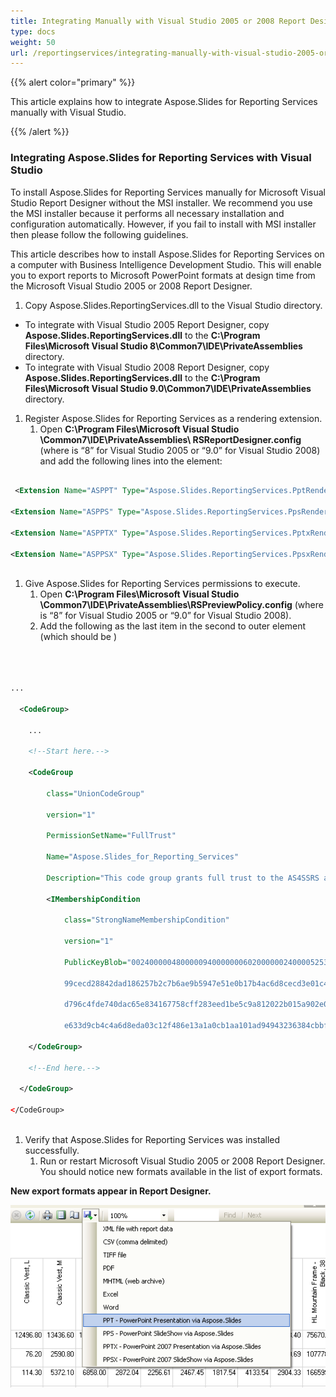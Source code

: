 ```yaml
---
title: Integrating Manually with Visual Studio 2005 or 2008 Report Designer
type: docs
weight: 50
url: /reportingservices/integrating-manually-with-visual-studio-2005-or-2008-report-designer/
---
```


{{% alert color="primary" %}} 

This article explains how to integrate Aspose.Slides for Reporting Services manually with Visual Studio. 

{{% /alert %}} 
### **Integrating Aspose.Slides for Reporting Services with Visual Studio**
To install Aspose.Slides for Reporting Services manually for Microsoft Visual Studio Report Designer without the MSI installer. We recommend you use the MSI installer because it performs all necessary installation and configuration automatically. However, if you fail to install with MSI installer then please follow the following guidelines. 

This article describes how to install Aspose.Slides for Reporting Services on a computer with Business Intelligence Development Studio. This will enable you to export reports to Microsoft PowerPoint formats at design time from the Microsoft Visual Studio 2005 or 2008 Report Designer. 

1. Copy Aspose.Slides.ReportingServices.dll to the Visual Studio directory.
- To integrate with Visual Studio 2005 Report Designer, copy **Aspose.Slides.ReportingServices.dll** to the **C:\Program Files\Microsoft Visual Studio 8\Common7\IDE\PrivateAssemblies** directory.
- To integrate with Visual Studio 2008 Report Designer, copy **Aspose.Slides.ReportingServices.dll** to the **C:\Program Files\Microsoft Visual Studio 9.0\Common7\IDE\PrivateAssemblies** directory.
1. Register Aspose.Slides for Reporting Services as a rendering extension. 
   1. Open **C:\Program Files\Microsoft Visual Studio <Version>\Common7\IDE\PrivateAssemblies\ RSReportDesigner.config** (where <Version> is “8” for Visual Studio 2005 or “9.0” for Visual Studio 2008) and add the following lines into the <Render> element: 

``` xml

 <Extension Name="ASPPT" Type="Aspose.Slides.ReportingServices.PptRenderer,Aspose.Slides.ReportingServices"/>

<Extension Name="ASPPS" Type="Aspose.Slides.ReportingServices.PpsRenderer,Aspose.Slides.ReportingServices"/>

<Extension Name="ASPPTX" Type="Aspose.Slides.ReportingServices.PptxRenderer,Aspose.Slides.ReportingServices"/>

<Extension Name="ASPPSX" Type="Aspose.Slides.ReportingServices.PpsxRenderer,Aspose.Slides.ReportingServices"/>



```




1. Give Aspose.Slides for Reporting Services permissions to execute. 
   1. Open **C:\Program Files\Microsoft Visual Studio <Version>\Common7\IDE\PrivateAssemblies\RSPreviewPolicy.config** (where <Version> is “8” for Visual Studio 2005 or “9.0” for Visual Studio 2008).
   1. Add the following as the last item in the second to outer <CodeGroup> element (which should be <CodeGroup class="FirstMatchCodeGroup" version="1" PermissionSetName="Execution" Description="This code group grants MyComputer code Execution permission.">) 

**<CodeGroup>**

``` xml



...

  <CodeGroup>

    ...

    <!--Start here.-->

    <CodeGroup

        class="UnionCodeGroup"

        version="1"

        PermissionSetName="FullTrust"

        Name="Aspose.Slides_for_Reporting_Services"

        Description="This code group grants full trust to the AS4SSRS assembly.">

        <IMembershipCondition

            class="StrongNameMembershipCondition"

            version="1"

            PublicKeyBlob="00240000048000009400000006020000002400005253413100040000010001005542e

            99cecd28842dad186257b2c7b6ae9b5947e51e0b17b4ac6d8cecd3e01c4d20658c5e4ea1b9a6c8f854b2

            d796c4fde740dac65e834167758cff283eed1be5c9a812022b015a902e0b97d4e95569eb8c0971834744

            e633d9cb4c4a6d8eda03c12f486e13a1a0cb1aa101ad94943236384cbbf5c679944b994de9546e493bf" />

    </CodeGroup>

    <!--End here.-->

  </CodeGroup>

</CodeGroup>



```




1. Verify that Aspose.Slides for Reporting Services was installed successfully. 
   1. Run or restart Microsoft Visual Studio 2005 or 2008 Report Designer. You should notice new formats available in the list of export formats.

**New export formats appear in Report Designer.** 

![todo:image_alt_text](integrating-manually-with-visual-studio-2005-or-2008-report-designer_1.png)
